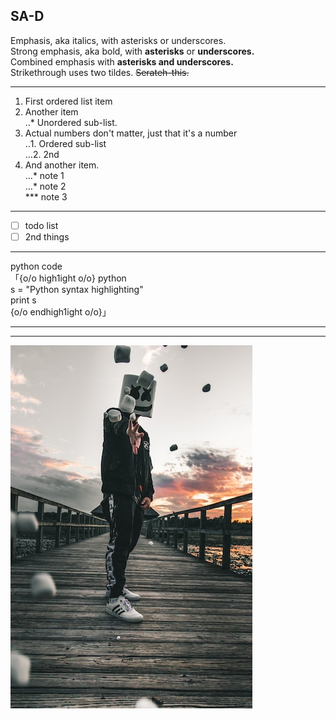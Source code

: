 ## SA-D

Emphasis, aka italics, with asterisks or underscores.  
Strong emphasis, aka bold, with **asterisks** or **underscores.**  
Combined emphasis with **asterisks and underscores.**  
Strikethrough uses two tildes. ~~Serateh-this.~~  

---

1. First ordered list item  
2. Another item  
  ‥* Unordered sub-list.  
3. Actual numbers don't matter, just that it's a number  
  ‥1. Ordered sub-list  
  …2. 2nd  
4. And another item.  
  …*  note 1  
  …*  note 2  
  *** note 3  

---

- [ ] todo list  
- [ ] 2nd things  

---

python code  
「{o/o high1ight o/o} python  
s = "Python syntax highlighting"  
print s  
{o/o endhigh1ight o/o}」  

---

---




![nkust](nkust.png "高科大")
